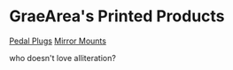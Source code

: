 # GraeArea's Printed Products




[Pedal Plugs](/pedals)
[Mirror Mounts](/mirror-mounts)

who doesn't love alliteration?